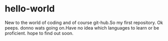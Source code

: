 # hello-world
New to the world of coding and of course git-hub.So my first repository.
Ok peeps.
donno wats going on.Have no idea which languages to learn or be proficient.
hope to find out soon.
